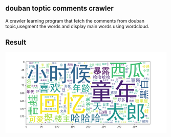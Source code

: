 ## douban toptic comments crawler

A crawler learning program that fetch the comments from douban topic,usegment the words and display main words using wordcloud.

## Result

![result](./Figure_1.png)



